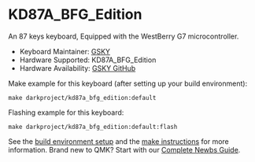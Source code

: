 # KD87A_BFG_Edition 

An 87 keys keyboard, Equipped with the WestBerry G7 microcontroller.

* Keyboard Maintainer: [GSKY](https://github.com/gksygithub)
* Hardware Supported: KD87A_BFG_Edition
* Hardware Availability: [GSKY GitHub](https://github.com/gksygithub/keyboard1)

Make example for this keyboard (after setting up your build environment):

    make darkproject/kd87a_bfg_edition:default

Flashing example for this keyboard:

    make darkproject/kd87a_bfg_edition:default:flash

See the [build environment setup](https://docs.qmk.fm/#/getting_started_build_tools) and the [make instructions](https://docs.qmk.fm/#/getting_started_make_guide) for more information. Brand new to QMK? Start with our [Complete Newbs Guide](https://docs.qmk.fm/#/newbs).
